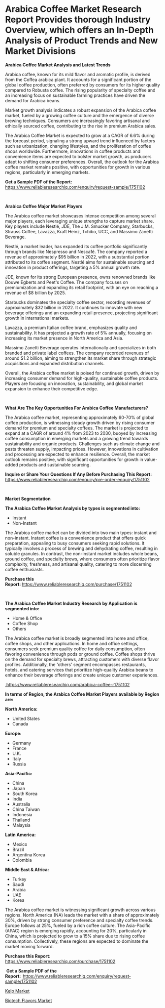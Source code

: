 <p><h1>Arabica Coffee Market Research Report Provides thorough Industry Overview, which offers an In-Depth Analysis of Product Trends and New Market Divisions</h1></p><p><strong>Arabica Coffee Market Analysis and Latest Trends</strong></p>
<p><p>Arabica coffee, known for its mild flavor and aromatic profile, is derived from the Coffea arabica plant. It accounts for a significant portion of the global coffee production, often preferred by consumers for its higher quality compared to Robusta coffee. The rising popularity of specialty coffee and an increasing focus on sustainable farming practices have driven the demand for Arabica beans. </p><p>Market growth analysis indicates a robust expansion of the Arabica coffee market, fueled by a growing coffee culture and the emergence of diverse brewing techniques. Consumers are increasingly favoring artisanal and ethically sourced coffee, contributing to the rise in premium Arabica sales. </p><p>The Arabica Coffee Market is expected to grow at a CAGR of 6.6% during the forecast period, signaling a strong upward trend influenced by factors such as urbanization, changing lifestyles, and the proliferation of coffee shops worldwide. Furthermore, innovations in coffee products and convenience items are expected to bolster market growth, as producers adapt to shifting consumer preferences. Overall, the outlook for the Arabica coffee market remains positive, with opportunities for growth in various regions, particularly in emerging markets.</p></p>
<p><strong>Get a Sample PDF of the Report:&nbsp;</strong> <a href="https://www.reliableresearchiq.com/enquiry/request-sample/1751102?utm_campaign=114&utm_medium=2&utm_source=Github&utm_content=ia&utm_term=14022025&utm_id=arabica-coffee">https://www.reliableresearchiq.com/enquiry/request-sample/1751102</a></p>
<p>&nbsp;</p>
<p><strong>Arabica Coffee Major Market Players</strong></p>
<p><p>The Arabica coffee market showcases intense competition among several major players, each leveraging unique strengths to capture market share. Key players include Nestlé, JDE, The J.M. Smucker Company, Starbucks, Strauss Coffee, Lavazza, Kraft Heinz, Tchibo, UCC, and Massimo Zanetti Beverage. </p><p>Nestlé, a market leader, has expanded its coffee portfolio significantly through brands like Nespresso and Nescafé. The company reported a revenue of approximately $95 billion in 2022, with a substantial portion attributed to its coffee segment. Nestlé aims for sustainable sourcing and innovation in product offerings, targeting a 5% annual growth rate.</p><p>JDE, known for its strong European presence, owns renowned brands like Douwe Egberts and Peet's Coffee. The company focuses on premiumization and expanding its retail footprint, with an eye on reaching a revenue of $8 billion by 2025.</p><p>Starbucks dominates the specialty coffee sector, recording revenues of approximately $32 billion in 2022. It continues to innovate with new beverage offerings and an expanding retail presence, projecting significant growth in international markets.</p><p>Lavazza, a premium Italian coffee brand, emphasizes quality and sustainability. It has projected a growth rate of 5% annually, focusing on increasing its market presence in North America and Asia.</p><p>Massimo Zanetti Beverage operates internationally and specializes in both branded and private label coffees. The company recorded revenues of around $1.2 billion, aiming to strengthen its market share through strategic acquisitions and expanded distribution channels.</p><p>Overall, the Arabica coffee market is poised for continued growth, driven by increasing consumer demand for high-quality, sustainable coffee products. Players are focusing on innovation, sustainability, and global market expansion to enhance their competitive edge.</p></p>
<p>&nbsp;</p>
<p><strong>What Are The Key Opportunities For Arabica Coffee Manufacturers?</strong></p>
<p><p>The Arabica coffee market, representing approximately 60-70% of global coffee production, is witnessing steady growth driven by rising consumer demand for premium and specialty coffees. The market is projected to expand at a CAGR of around 4% from 2023 to 2030, buoyed by increasing coffee consumption in emerging markets and a growing trend towards sustainability and organic products. Challenges such as climate change and pests threaten supply, impacting prices. However, innovations in cultivation and processing are expected to enhance resilience. Overall, the market outlook remains positive, with significant opportunities for growth in value-added products and sustainable sourcing.</p></p>
<p><strong>Inquire or Share Your Questions If Any Before Purchasing This Report:</strong> <a href="https://www.reliableresearchiq.com/enquiry/pre-order-enquiry/1751102?utm_campaign=114&utm_medium=2&utm_source=Github&utm_content=ia&utm_term=14022025&utm_id=arabica-coffee">https://www.reliableresearchiq.com/enquiry/pre-order-enquiry/1751102</a></p>
<p>&nbsp;</p>
<p><strong>Market Segmentation</strong></p>
<p><strong>The Arabica Coffee Market Analysis by types is segmented into:</strong></p>
<p><ul><li>Instant</li><li>Non-Instant</li></ul></p>
<p><p>The Arabica coffee market can be divided into two main types: instant and non-instant. Instant coffee is a convenience product that offers quick preparation, appealing to busy consumers seeking rapid solutions. It typically involves a process of brewing and dehydrating coffee, resulting in soluble granules. In contrast, the non-instant market includes whole beans, ground coffee, and specialty brews, where consumers often prioritize flavor complexity, freshness, and artisanal quality, catering to more discerning coffee enthusiasts.</p></p>
<p><strong>Purchase this Report:&nbsp;</strong><a href="https://www.reliableresearchiq.com/purchase/1751102?utm_campaign=114&utm_medium=2&utm_source=Github&utm_content=ia&utm_term=14022025&utm_id=arabica-coffee">https://www.reliableresearchiq.com/purchase/1751102</a></p>
<p>&nbsp;</p>
<p><strong>The Arabica Coffee Market Industry Research by Application is segmented into:</strong></p>
<p><ul><li>Home & Office</li><li>Coffee Shop</li><li>Others</li></ul></p>
<p><p>The Arabica coffee market is broadly segmented into home and office, coffee shops, and other applications. In home and office settings, consumers seek premium quality coffee for daily consumption, often favoring convenience through pods or ground coffee. Coffee shops thrive on the demand for specialty brews, attracting customers with diverse flavor profiles. Additionally, the 'others' segment encompasses restaurants, hotels, and catering services that prioritize high-quality Arabica beans to enhance their beverage offerings and create unique customer experiences.</p></p>
<p><a href="https://www.reliableresearchiq.com/arabica-coffee-r1751102?utm_campaign=114&utm_medium=2&utm_source=Github&utm_content=ia&utm_term=14022025&utm_id=arabica-coffee">&nbsp;https://www.reliableresearchiq.com/arabica-coffee-r1751102</a></p>
<p><strong>In terms of Region, the Arabica Coffee Market Players available by Region are:</strong></p>
<p>
    <p> <strong> North America: </strong>
        <ul>
            <li>United States</li>
            <li>Canada</li>
        </ul>
        </p> 
    <p> <strong> Europe: </strong>
        <ul>
            <li>Germany</li>
            <li>France</li>
            <li>U.K.</li>
            <li>Italy</li>
            <li>Russia</li>
        </ul>
        </p> 
    <p> <strong> Asia-Pacific: </strong>
        <ul>
            <li>China</li>
            <li>Japan</li>
            <li>South Korea</li>
            <li>India</li>
            <li>Australia</li>
            <li>China Taiwan</li>
            <li>Indonesia</li>
            <li>Thailand</li>
            <li>Malaysia</li>
        </ul>
        </p> 
    <p> <strong> Latin America: </strong>
        <ul>
            <li>Mexico</li>
            <li>Brazil</li>
            <li>Argentina Korea</li>
            <li>Colombia</li>
        </ul>
        </p> 
    <p> <strong> Middle East & Africa: </strong>
        <ul>
            <li>Turkey</li>
            <li>Saudi</li>
            <li>Arabia</li>
            <li>UAE</li>
            <li>Korea</li>
        </ul>
    </p>
    </p>
<p><p>The Arabica coffee market is witnessing significant growth across various regions. North America (NA) leads the market with a share of approximately 30%, driven by strong consumer preference and specialty coffee trends. Europe follows at 25%, fueled by a rich coffee culture. The Asia-Pacific (APAC) region is emerging rapidly, accounting for 20%, particularly in China, which is projected to grow to a 15% share due to rising coffee consumption. Collectively, these regions are expected to dominate the market moving forward.</p></p>
<p><strong>Purchase this Report: </strong><a href="https://www.reliableresearchiq.com/purchase/1751102?utm_campaign=114&utm_medium=2&utm_source=Github&utm_content=ia&utm_term=14022025&utm_id=arabica-coffee">https://www.reliableresearchiq.com/purchase/1751102</a></p>
<p>&nbsp;<strong>Get a Sample PDF of the Report:&nbsp;&nbsp;</strong><a href="https://www.reliableresearchiq.com/enquiry/request-sample/1751102?utm_campaign=114&utm_medium=2&utm_source=Github&utm_content=ia&utm_term=14022025&utm_id=arabica-coffee">https://www.reliableresearchiq.com/enquiry/request-sample/1751102</a></p>
<p><strong></strong></p>
<p><p><a href="https://github.com/samraaysheg0/Market-Research-Report-List-1/blob/main/kelp-market.md?utm_campaign=114&utm_medium=2&utm_source=Github&utm_content=ia&utm_term=14022025&utm_id=arabica-coffee">Kelp Market</a></p><p><a href="https://github.com/rotencohen7j/Market-Research-Report-List-1/blob/main/biotech-flavors-market.md?utm_campaign=114&utm_medium=2&utm_source=Github&utm_content=ia&utm_term=14022025&utm_id=arabica-coffee">Biotech Flavors Market</a></p></p>